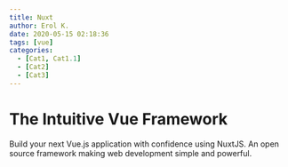 ```yaml
---
title: Nuxt
author: Erol K.
date: 2020-05-15 02:18:36
tags: [vue]
categories:
  - [Cat1, Cat1.1]
  - [Cat2]
  - [Cat3]
---
```


# The Intuitive Vue Framework

Build your next Vue.js application with confidence using NuxtJS. An open source framework making web development simple and powerful.
